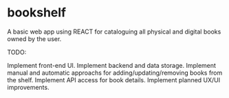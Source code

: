# bookshelf
A basic web app using REACT for cataloguing all physical and digital books owned by the user.


TODO:

Implement front-end UI.
Implement backend and data storage. 
Implement manual and automatic approachs for adding/updating/removing books from the shelf. 
Implement API access for book details. 
Implement planned UX/UI improvements.

